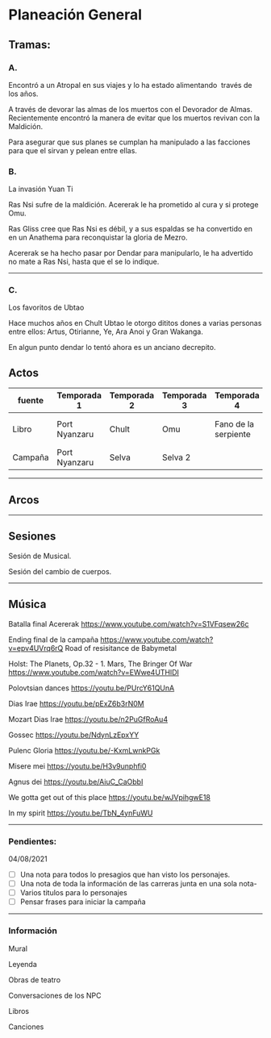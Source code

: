 # Planeación General

## Tramas:

### A.                                   
Encontró a un Atropal en sus viajes y lo ha estado alimentando  través de los años.

A través de devorar las almas de los muertos con el Devorador de Almas. Recientemente encontró la manera de evitar que los muertos revivan con la Maldición.

Para asegurar que sus planes se cumplan ha manipulado a las facciones para que el sirvan y pelean entre ellas.

### B.
La invasión Yuan Ti
 
Ras Nsi sufre de la maldición. Acererak le ha prometido al cura y si protege Omu.

Ras Gliss cree que Ras Nsi es débil, y a sus espaldas se ha convertido en en un Anathema para reconquistar la gloria de Mezro.

Acererak se ha hecho pasar por Dendar para manipularlo, le ha advertido no mate a Ras Nsi, hasta que el se lo indique.

---

### C. 
Los favoritos de Ubtao

Hace muchos años en Chult Ubtao le otorgo dititos dones a varias personas entre ellos: Artus, Otirianne, Ye, Ara Anoi y Gran Wakanga.

En algun punto dendar lo tentó ahora es un anciano decrepito.

## Actos
| fuente | Temporada 1 | Temporada 2 | Temporada 3 | Temporada 4 | Temporada 5 |
| ------| ------------| ------------| ------------|-------------|-------------|
| Libro | Port Nyanzaru | Chult | Omu | Fano de la serpiente | Tumba de los nueve dioses |
|Campaña | Port Nyanzaru    | Selva | Selva 2 |  | |

---
## Arcos

---
## Sesiones

Sesión de Musical.

Sesión del cambio de cuerpos.

---
## Música
Batalla final Acererak
https://www.youtube.com/watch?v=S1VFqsew26c

Ending final de la campaña
https://www.youtube.com/watch?v=epv4UVrq6rQ
Road of resisitance de Babymetal

Holst: The Planets, Op.32 - 1. Mars, The Bringer Of War
https://www.youtube.com/watch?v=EWwe4UTHlDI

Polovtsian dances
https://youtu.be/PUrcY61QUnA

Dias Irae
https://youtu.be/pExZ6b3rN0M

Mozart Dias Irae
https://youtu.be/n2PuGfRoAu4

Gossec
https://youtu.be/NdynLzEpxYY

Pulenc Gloria
https://youtu.be/-KxmLwnkPGk

Misere mei
https://youtu.be/H3v9unphfi0

Agnus dei
https://youtu.be/AiuC_CaObbI

We gotta get out of this place
https://youtu.be/wJVpihgwE18

In my spirit
https://youtu.be/TbN_4ynFuWU

---
### Pendientes:

04/08/2021

- [ ] Una nota para todos lo presagios que han visto los personajes.
- [ ] Una nota de toda la información de las carreras junta en una sola nota-
- [ ] Varios titulos para lo personajes
- [ ] Pensar frases para iniciar la campaña

---
 ### Información
 
 Mural
 
 Leyenda
 
 Obras de teatro
 
 Conversaciones de los NPC
 
 Libros
 
 Canciones
 
 